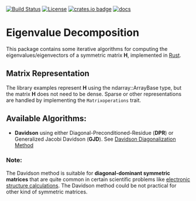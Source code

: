 
[![Build Status](https://github.com/felipeZ/eigenvalues/workflows/build/badge.svg)](https://github.com/felipeZ/eigenvalues/actions)
[![License](https://img.shields.io/badge/License-Apache%202.0-blue.svg)](https://opensource.org/licenses/Apache-2.0)
[![crates.io badge](https://img.shields.io/crates/v/eigenvalues.svg)](https://crates.io/crates/eigenvalues)
[![docs](https://docs.rs/eigenvalues/badge.svg)](https://docs.rs/eigenvalues/0.4.0/eigenvalues/)

Eigenvalue Decomposition
========================
This package contains some iterative algorithms for computing the eigenvalues/eigenvectors 
of a symmetric matrix **H**, implemented in [Rust](https://www.rust-lang.org/).

## Matrix Representation
The library examples represent **H** using the ndarray::ArrayBase type, but the matrix **H** does not need to be dense. Sparse or other representations are handled by implementing the `Matrixoperations` trait.

## Available Algorithms:
 * **Davidson** using either  Diagonal-Preconditioned-Residue (**DPR**) or Generalized Jacobi Davidson (**GJD**). See [Davidson Diagonalization Method](https://www.semanticscholar.org/paper/DAVIDSON-DIAGONALIZATION-METHOD-AND-ITS-APPLICATION-Liao/5811eaf768d1a006f505dfe24f329874a679ba59)


### Note:
The Davidson method is suitable for **diagonal-dominant symmetric matrices** that are quite common
in certain scientific problems like [electronic structure calculations](https://en.wikipedia.org/wiki/Electronic_structure). The Davidson method could be not practical
for other kind of symmetric matrices.
